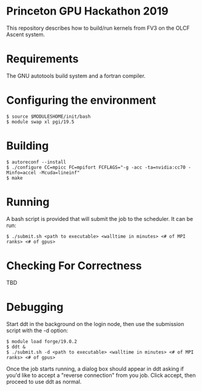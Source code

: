 # Princeton GPU Hackathon 2019
This repository describes how to build/run kernels from FV3 on the OLCF Ascent system.

# Requirements
The GNU autotools build system and a fortran compiler.

# Configuring the environment
```
$ source $MODULESHOME/init/bash
$ module swap xl pgi/19.5
```

# Building
```
$ autoreconf --install
$ ./configure CC=mpicc FC=mpifort FCFLAGS="-g -acc -ta=nvidia:cc70 -Minfo=accel -Mcuda=lineinf"
$ make
```

# Running
A bash script is provided that will submit the job to the scheduler.  It can be run:
```
$ ./submit.sh <path to executable> <walltime in minutes> <# of MPI ranks> <# of gpus>
```

# Checking For Correctness
TBD

# Debugging
Start ddt in the background on the login node, then use the submission script with the -d
option:
```
$ module load forge/19.0.2
$ ddt &
$ ./submit.sh -d <path to executable> <walltime in minutes> <# of MPI ranks> <# of gpus>
```
Once the job starts running, a dialog box should appear in ddt asking if you'd like to
accept a "reverse connection" from you job.  Click accept, then proceed to use ddt as
normal.
